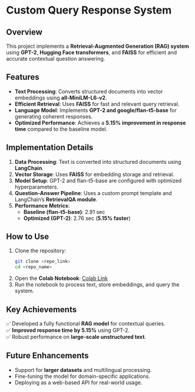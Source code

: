 # **Custom Query Response System**  

## **Overview**  
This project implements a **Retrieval-Augmented Generation (RAG) system** using **GPT-2**, **Hugging Face transformers**, and **FAISS** for efficient and accurate contextual question answering.  

## **Features**  
- **Text Processing**: Converts structured documents into vector embeddings using **all-MiniLM-L6-v2**.  
- **Efficient Retrieval**: Uses **FAISS** for fast and relevant query retrieval.  
- **Language Model**: Implements **GPT-2 and google/flan-t5-base** for generating coherent responses.  
- **Optimized Performance**: Achieves a **5.15% improvement in response time** compared to the baseline model.  

## **Implementation Details**  
1. **Data Processing**: Text is converted into structured documents using **LangChain**.  
2. **Vector Storage**: Uses **FAISS** for embedding storage and retrieval.  
3. **Model Setup**: GPT-2 and flan-t5-base are configured with optimized hyperparameters.  
4. **Question-Answer Pipeline**: Uses a custom prompt template and LangChain’s **RetrievalQA module**.  
5. **Performance Metrics**:  
   - **Baseline (flan-t5-base)**: 2.91 sec  
   - **Optimized (GPT-2)**: 2.76 sec (**5.15% faster**)  

## **How to Use**  
1. Clone the repository:  
   ```bash
   git clone <repo_link>
   cd <repo_name>
   ```  
2. Open the **Colab Notebook**: [Colab Link](https://colab.research.google.com/drive/1H4MOs1kHVAtVE7nIvwKZk-pH5G8vqO-I?usp=sharing)  
3. Run the notebook to process text, store embeddings, and query the system.  

## **Key Achievements**  
✅ Developed a fully functional **RAG model** for contextual queries.  
✅ **Improved response time by 5.15%** using GPT-2.  
✅ Robust performance on **large-scale unstructured text**.  

## **Future Enhancements**  
- Support for **larger datasets** and multilingual processing.  
- Fine-tuning the model for domain-specific applications.  
- Deploying as a web-based API for real-world usage.
